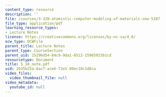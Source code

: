 ```yaml
---
content_type: resource
description: ''
file: /courses/3-320-atomistic-computer-modeling-of-materials-sma-5107-spring-2005/2635b25a6acface672e589ec18c1d8ca_5_10_note.pdf
file_type: application/pdf
learning_resource_types:
- Lecture Notes
license: https://creativecommons.org/licenses/by-nc-sa/4.0/
ocw_type: OCWFile
parent_title: Lecture Notes
parent_type: CourseSection
parent_uid: 15296d54-84c9-9da1-6512-15965923b1cd
resourcetype: Document
title: 5_10_note.pdf
uid: 2635b25a-6acf-ace6-72e5-89ec18c1d8ca
video_files:
  video_thumbnail_file: null
video_metadata:
  youtube_id: null
---
```

